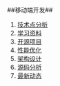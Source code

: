 ##移动端开发##

1. [技术点分析]()
2. [学习资料]()
3. [开源项目]()
4. [性能优化]()
5. [架构设计]()
6. [源码分析]()
7. [最新动态]()























